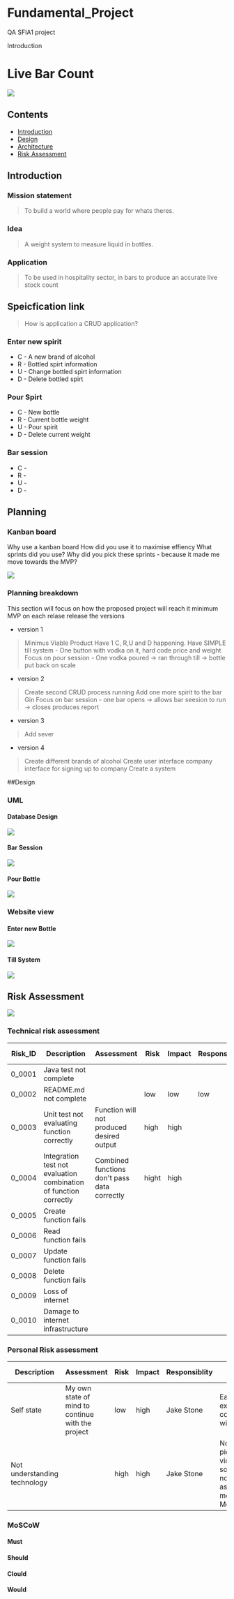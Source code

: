  # Fundamental_Project
QA SFIA1 project

Introduction

# Live Bar Count

![](images/Beer_weight_design.png)

## Contents
- [Introduction](#Introduction)
- [Design](#Design)
- [Architecture](#Architecture)
- [Risk Assessment](#Risk%20Assessment)

## Introduction
### Mission statement
> To build a world where people pay for whats theres.
### Idea
> A weight system to measure liquid in bottles.
### Application
> To be used in hospitality sector, in bars to produce an accurate live stock count

## Speicfication link
> How is application a CRUD application?

### Enter new spirit
* C - A new brand of alcohol 
* R - Bottled spirt information
* U - Change bottled spirt information
* D - Delete bottled spirt

### Pour Spirt
* C - New bottle
* R - Current bottle weight
* U - Pour spirit
* D - Delete current weight

### Bar session
* C - 
* R -
* U - 
* D - 

## Planning

### Kanban board 

Why use a kanban board 
How did you use it to maximise effiency
What sprints did you use?
Why did you pick these sprints - because it made me move towards the MVP? 

![](images/kanban_board_one.png)

### Planning breakdown

This section will focus on how the proposed project will reach it minimum MVP on each relase release the versions
* version 1
> Minimus Viable Product 
> Have 1 C, R,U and D happening.
> Have SIMPLE till system - One button with vodka on it, hard code price and weight
> Focus on pour session - One vodka poured -> ran through till -> bottle put back on scale


* version 2
> Create second CRUD process running
> Add one more spirit to the bar Gin
> Focus on bar session - one bar opens -> allows bar seesion to run -> closes produces report

* version 3
> Add sever

* version 4 
> Create different brands of alcohol 
> Create user interface company interface for signing up to company
> Create a system 

##Design

### UML

#### Database Design 
![](images/pour_spirit-Database%20Model.png)

#### Bar Session
![](images/pour_spirit-Bar%20session.png)

#### Pour Bottle 
![](images/pour_spirit-Pour%20Bottle.png)


### Website view

#### Enter new Bottle
![](images/Enter_Bottle_Page.png)

#### Till System
![](images/till_system_complete.png)

## Risk Assessment
![](images/moscow_risk_assessment.jpg)

### Technical risk assessment

|Risk_ID                  |Description                                                       |Assessment                                   |Risk  |Impact |Responsiblity |Current Mitigration      |Proposed Mitigration|Respone|Tolorance|
|-------------------------|------------------------------------------------------------------|---------------------------------------------|------|-------|--------------|-------------------------|--------------------|-------|---------|
|0_0001                   |Java test not complete                                            |                                             |      |       |              |                         |                    |       |         |
|0_0002                   |README.md not complete                                            |                                             |low   |low    |low           |Monitor readme           |                    |       |         |
|0_0003                   |Unit test not evaluating function correctly                       |Function will not produced desired output    |high  |high   |              |Design unit tests        |                    |       |         |
|0_0004                   |Integration test not evaluation combination of function correctly |Combined functions don't pass data correctly |hight |high   |              |Design integration tests |                    |       |         |
|0_0005                   |Create function fails                                             |                                             |      |       |              |                         |                    |       |         |
|0_0006                   |Read function fails                                               |                                             |      |       |              |                         |                    |       |         |
|0_0007                   |Update function fails                                             |                                             |      |       |              |                         |                    |       |         |
|0_0008                   |Delete function fails                                             |                                             |      |       |              |                         |                    |       |         |
|0_0009                   |Loss of internet                                                  |                                             |      |       |              |                         |                    |       |         |
|0_0010                   |Damage to internet infrastructure                                 |                                             |      |       |              |                         |                    |       |         |

### Personal Risk assessment


|Description                 |Assessment                                        |Risk  |Impact |Responsiblity |Current Mitigration                                                                    |Proposed Mitigration            |Respone|Tolorance|
|----------------------------|--------------------------------------------------|------|-------|--------------|---------------------------------------------------------------------------------------|--------------------------------|-------|---------|
|Self state                  |My own state of mind to continue with the project |low   |high   |Jake Stone    |Eat, sleep, excercise, in communication with QA team                                   |                                |       |         |
|Not understanding technology|                                                  |high  |high   |Jake Stone    |Notes, pictures, videos, when something is not understood ask team members and Mentors |Getting mentor to record videos |       |         |

### MoSCoW

#### Must


#### Should

#### Clould

#### Would 
